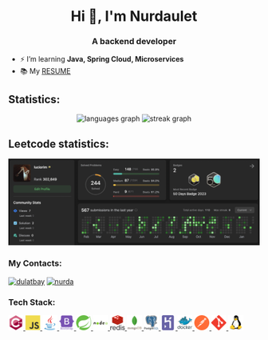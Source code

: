 
<h1 align="center">Hi 👋, I'm Nurdaulet</h1>
<h3 align="center">A backend developer</h3>


- ⚡ I’m learning **Java, Spring Cloud, Microservices**
- 📚 My [RESUME](https://drive.google.com/file/d/1GLg256YEvUx0y_-wajxj7YlY1CPtIe36/view?usp=drive_link)



<h2>Statistics:</h2>
<div align="center">
  <img src="https://github-readme-stats.vercel.app/api/top-langs?username=luciorim&locale=en&hide_title=false&layout=compact&card_width=320&langs_count=6&theme=dark&hide_border=false&order=2" height="180" alt="languages graph"  />
  <img src="https://streak-stats.demolab.com?user=luciorim&locale=en&mode=daily&theme=dark&hide_border=false&border_radius=5&order=3" height="180" alt="streak graph"  />
</div>
</a>

<h2>Leetcode statistics:</h2>
<a href="#">
  <p align="center"><img src="img/leetcode.png" alt="nurda" /></p>
</a>




<h3 align="left">My Contacts:</h3>
<p align="left">
  <a href="https://www.linkedin.com/in/nurdaulet-zhangeldin-559263278/" target="blank"><img align="center" src="https://cdn.simpleicons.org/linkedin" alt="dulatbay" height="30" width="40" /></a>
  <a href="https://t.me/yonyonsen" target="blank"><img align="center" src="https://cdn.simpleicons.org/telegram" alt="nurda" height="30" width="40" /></a>
</p>

<h3 align="left">Tech Stack:</h3>
<a href="#">

  <p align="left">
<img src="https://raw.githubusercontent.com/teamedwardforever/Readme-Generator/71f25dd8b98329b168142a6b782a107b75eab178/svg/Skills/Languages/cplusplus-original.svg" alt="CPP" width="30" height="30"/>
<img src="https://raw.githubusercontent.com/teamedwardforever/Readme-Generator/71f25dd8b98329b168142a6b782a107b75eab178/svg/Skills/Languages/javascript-original.svg" alt="Javascript" width="30" height="30"/>
<img src="https://raw.githubusercontent.com/teamedwardforever/Readme-Generator/71f25dd8b98329b168142a6b782a107b75eab178/svg/Skills/Languages/java-original.svg" alt="Java" width="30" height="30"/>
<img src="https://raw.githubusercontent.com/teamedwardforever/Readme-Generator/71f25dd8b98329b168142a6b782a107b75eab178/svg/Skills/Frontend/bootstrap-plain-wordmark.svg" alt="Bootstrap" width="30" height="30"/>
<img src="https://raw.githubusercontent.com/teamedwardforever/Readme-Generator/71f25dd8b98329b168142a6b782a107b75eab178/svg/Skills/Backend/springio-icon.svg" alt="Spring" width="30" height="30"/>
<img src="https://raw.githubusercontent.com/teamedwardforever/Readme-Generator/71f25dd8b98329b168142a6b782a107b75eab178/svg/Skills/Backend/nodejs-original-wordmark.svg" alt="NodeJs" width="30" height="30"/>
<img src="https://raw.githubusercontent.com/teamedwardforever/Readme-Generator/71f25dd8b98329b168142a6b782a107b75eab178/svg/Skills/Database/redis-original-wordmark.svg" alt="Redis" width="30" height="30"/>
<img src="https://raw.githubusercontent.com/teamedwardforever/Readme-Generator/71f25dd8b98329b168142a6b782a107b75eab178/svg/Skills/Database/mongodb-original-wordmark.svg" alt="Mongodb" width="30" height="30"/>
<img src="https://raw.githubusercontent.com/teamedwardforever/Readme-Generator/71f25dd8b98329b168142a6b782a107b75eab178/svg/Skills/Database/postgresql-original-wordmark.svg" alt="Postgresql" width="30" height="30"/>
<img src="https://raw.githubusercontent.com/teamedwardforever/Readme-Generator/71f25dd8b98329b168142a6b782a107b75eab178/svg/Skills/BackendService/heroku-icon.svg" alt="Heroku" width="30" height="30"/>
<img src="https://raw.githubusercontent.com/teamedwardforever/Readme-Generator/71f25dd8b98329b168142a6b782a107b75eab178/svg/Skills/Devops/docker-original-wordmark.svg" alt="Docker" width="30" height="30"/>
<img src="https://raw.githubusercontent.com/teamedwardforever/Readme-Generator/71f25dd8b98329b168142a6b782a107b75eab178/svg/Skills/Software/getpostman-icon.svg" alt="Postman" width="30" height="30"/>
<img src="https://raw.githubusercontent.com/teamedwardforever/Readme-Generator/71f25dd8b98329b168142a6b782a107b75eab178/svg/Skills/Other/git-scm-icon.svg" alt="Git" width="30" height="30"/>
<img src="https://raw.githubusercontent.com/teamedwardforever/Readme-Generator/71f25dd8b98329b168142a6b782a107b75eab178/svg/Skills/Other/linux-original.svg" alt="Linux" width="30" height="30"/>
</a>
